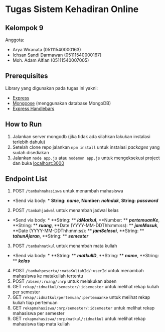 # Tugas Sistem Kehadiran Online
## Kelompok 9

Anggota:
  - Arya Wiranata (05111540000163)
  - Ichsan Sandi Darmawan (05111540000167)
  - Moh. Adam Alfian (05111540007005)

## Prerequisites
Library yang digunakan pada tugas ini yakni:
  - [Express](https://www.npmjs.com/package/express)
  - [Mongoose](https://www.npmjs.com/package/mongoose) (menggunakan database MongoDB)
  - [Express Handlebars](https://www.npmjs.com/package/express-handlebars)

## How to Run
1. Jalankan server mongodb (jika tidak ada silahkan lakukan instalasi terlebih dahulu)
2. Setelah clone repo jalankan `npm install` untuk instalasi *packages* yang sudah disediakan
3. Jalankan `node app.js` atau `nodemon app.js` untuk mengeksekusi project dan buka [localhost:3000](http://localhost:3000)

## Endpoint List
1. POST `/tambahmahasiswa` untuk menambah mahasiswa
- *Send via body: * **String:** ***name***, **Number:** ***noInduk***, **String:** ***password***
2. POST `/tambahjadwal` untuk menambah jadwal kelas
- *Send via body: * **String: ** ***idMatkul***, **Number: ** ***pertemuanKe***, **String: ** ***ruang***, **Date (YYYY-MM-DDThh:mm:ss): ** ***jamMasuk***, **Date (YYYY-MM-DDThh:mm:ss): ** ***jamSelesai***, **String: ** ***tahunAjaran***, **String: ** ***semester***
3. POST `/tambahmatkul` untuk menambah mata kuliah
- *Send via body: * **String: ** ***matkulID***, **String: ** ***name***, **String: ** ***kelas***
4. POST `/tambahpeserta/:mataKuliahId/:userId` untuk menambah mahasiswa ke matakuliah tertentu
5. POST `/absen/:ruang/:nrp` untuk melakukan absen
6. GET `rekap/:idmatkul/semester/:idsemester` untuk melihat rekap kuliah per semester
7. GET `rekap/:idmatkul/pertemuan/:pertemuanke` untuk melihat rekap kuliah tiap pertemuan
8. GET `rekapmahasiswa/:nrp/semester/:idsemester` untuk melihat rekap mahasiswa per semester
9. GET `rekapmahasiswa/:nrp/matkul/:idmatkul` untuk melihat rekap mahasiswa tiap mata kuliah